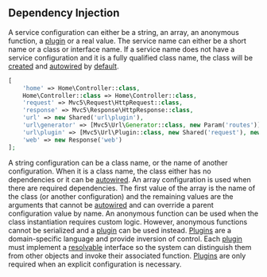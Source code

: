 ## Dependency Injection
A service configuration can either be a string, an array, an anonymous function, a [plugin](#plugins) or a real value.
The service name can either be a short name or a class or interface name. If a service name does not have a service configuration and it is a fully qualified class name, the class will be [created](https://github.com/mvc5/mvc5/blob/master/src/Resolver/Build.php#L42) and [autowired](#autowiring) by [default](https://github.com/mvc5/mvc5/blob/master/src/Resolver/Resolver.php#L57).
```php
[
    'home' => Home\Controller::class,
    Home\Controller::class => Home\Controller::class,
    'request' => Mvc5\Request\HttpRequest::class,
    'response' => Mvc5\Response\HttpResponse::class,
    'url' => new Shared('url\plugin'),
    'url\generator' => [Mvc5\Url\Generator::class, new Param('routes')],
    'url\plugin' => [Mvc5\Url\Plugin::class, new Shared('request'), new Plugin('url\generator')],
    'web' => new Response('web')
];
```
A string configuration can be a class name, or the name of another configuration. When it is a class name, the class either has no dependencies or it can be [autowired](#autowiring). An array configuration is used when there are required dependencies. The first value of the array is the name of the class (or another configuration) and the remaining values are the arguments that cannot be [autowired](#autowiring) and can override a parent configuration value by name. An anonymous function can be used when the class instantiation requires custom logic. However, anonymous functions cannot be serialized and a [plugin](#plugins) can be used instead. [Plugins](#plugins) are a domain-specific language and provide inversion of control. Each [plugin](#plugins) must implement a [resolvable](https://github.com/mvc5/mvc5/blob/master/src/Resolvable.php) interface so the system can distinguish them from other objects and invoke their associated function. [Plugins](#plugins) are only required when an explicit configuration is necessary.
